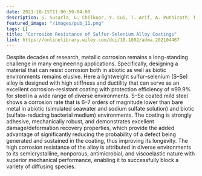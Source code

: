 ```yaml
---
date: 2021-10-15T11:00:59-04:00
description: S. Susarla, G. Chilkoor, Y. Cui, T. Arif, A. Puthirath, T. Tsafack, P. Sudeep, S. Castro-Pardo, M. Barnes, R. Verduzco, N. Koratkar, T. Filleter, G. Venkataramana, M. Rahman, P. Ajayan
featured_image: "/images/pub_11.png"
tags: []
title: "Corrosion Resistance of Sulfur-Selenium Alloy Coatings"
link: https://onlinelibrary.wiley.com/doi/10.1002/adma.202104467
---
```


 Despite decades of research, metallic corrosion remains a long-standing challenge in many engineering applications. Specifically, designing a material that can resist corrosion both in abiotic as well as biotic environments remains elusive. Here a lightweight sulfur–selenium (S–Se) alloy is designed with high stiffness and ductility that can serve as an excellent corrosion-resistant coating with protection efficiency of ≈99.9% for steel in a wide range of diverse environments. S–Se coated mild steel shows a corrosion rate that is 6–7 orders of magnitude lower than bare metal in abiotic (simulated seawater and sodium sulfate solution) and biotic (sulfate-reducing bacterial medium) environments. The coating is strongly adhesive, mechanically robust, and demonstrates excellent damage/deformation recovery properties, which provide the added advantage of significantly reducing the probability of a defect being generated and sustained in the coating, thus improving its longevity. The high corrosion resistance of the alloy is attributed in diverse environments to its semicrystalline, nonporous, antimicrobial, and viscoelastic nature with superior mechanical performance, enabling it to successfully block a variety of diffusing species.